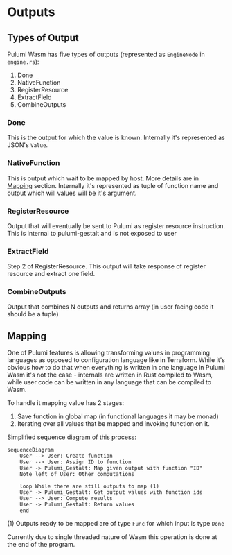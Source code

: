 # Outputs

## Types of Output

Pulumi Wasm has five types of outputs (represented as `EngineNode` in `engine.rs`):
1. Done
2. NativeFunction
3. RegisterResource
4. ExtractField
5. CombineOutputs

### Done

This is the output for which the value is known. Internally it's represented as JSON's `Value`.

### NativeFunction

This is output which wait to be mapped by host. More details are in [Mapping](#Mapping) section. Internally it's represented as tuple of function name and output which will values will be it's argument.

### RegisterResource

Output that will eventually be sent to Pulumi as register resource instruction. This is internal to pulumi-gestalt and is not exposed to user

### ExtractField

Step 2 of RegisterResource. This output will take response of register resource and extract one field.

### CombineOutputs

Output that combines N outputs and returns array (in user facing code it should be a tuple)

## Mapping

One of Pulumi features is allowing transforming values in programming languages as opposed to 
configuration language like in Terraform. While it's obvious how to do that when everything is written in one language
in Pulumi Wasm it's not the case - internals are written in Rust compiled to Wasm, while user code
can be written in any language that can be compiled to Wasm. 

To handle it mapping value has 2 stages:

1. Save function in global map (in functional languages it may be monad)
2. Iterating over all values that be mapped and invoking function on it.

Simplified sequence diagram of this process:

```mermaid
sequenceDiagram
    User --> User: Create function
    User --> User: Assign ID to function
    User -> Pulumi_Gestalt: Map given output with function "ID"
    Note left of User: Other computations
    
    loop While there are still outputs to map (1)
    User -> Pulumi_Gestalt: Get output values with function ids
    User --> User: Compute results
    User -> Pulumi_Gestalt: Return values
    end
```

(1) Outputs ready to be mapped are of type `Func` for which input is type `Done`

Currently due to single threaded nature of Wasm this operation is done at the end of the program.
